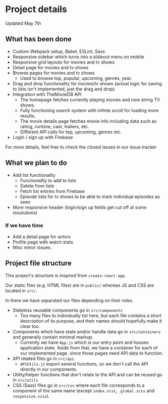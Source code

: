 # Project details
Updated May 7th

## What has been done
* Custom Webpack setup, Babel, ESLint, Sass
* Responsive sidebar which turns into a slideout menu on mobile
* Responsive grid layouts for movies and tv shows
* Detail page for movies and tv shows
* Browse pages for movies and tv shows
    * Used to browse top, popular, upcoming, genres, year.
* Drag and drop functionality for movies/tv shows (actual logic for saving to lists isn't implemented, just the drag and drop)
* Integration with TheMovieDB API
    * The homepage fetches currently playing movies and now airing TV shows.
    * Fully functioning search system with infinte scroll for loading more results.
    * The movie details page fetches movie info including data such as rating, runtime, cast, trailers, etc.
    * Different API calls for top, upcoming, genres etc.
* Login / sign up with Firebase

For more details, feel free to check the closed issues in our issue tracker

## What we plan to do
* Add list functionality
    * Functionality to add to lists
    * Delete from lists
    * Fetch list entries from Firebase
    * Episode lists for tv shows to be able to mark individual episodes as seen
* More responsive header (login/sign up fields get cut off at some resolutions)

### If we have time
* Add a detail page for actors
* Profile page with watch stats
* Misc minor issues.

## Project file structure
This project's structure is inspired from `create-react-app`.

Our static files (e.g. HTML files) are in `public/` whereas JS and CSS are located in `src/`.

In there we have separated our files depending on their roles.

* Stateless reusable components go in `src/components`
    * Too many files to individually list here, but each file contains a short description of its purpose, and their names should hopefully make it clear too.
* Components which have state and/or handle data go in `src/containers` and generally contain minimal markup.
    * Currently we have `App.js` which is our entry point and houses application state. Aside from that, we have a container for each of our implemented page, since those pages need API data to function.
* API related files go in `src/api`.
    * `APIUtils.js` export several functions, so we don't call the API directly in our components.
* Utility/helper functions that don't relate to the API and can be reused go in `src/utils`
* CSS (Sass) files go in `src/css` where each file corresponds to a component of the same name (except `index.scss`, `_global.scss` and `responsive.scss`).
